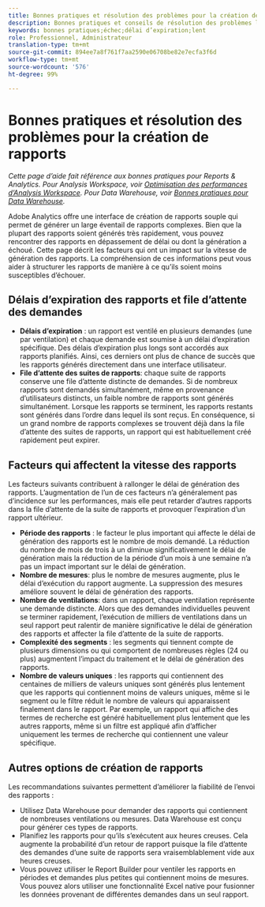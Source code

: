 ```yaml
---
title: Bonnes pratiques et résolution des problèmes pour la création de rapports
description: Bonnes pratiques et conseils de résolution des problèmes lors de la génération de rapports.
keywords: bonnes pratiques;échec;délai d’expiration;lent
role: Professionnel, Administrateur
translation-type: tm+mt
source-git-commit: 894ee7a8f761f7aa2590e06708be82e7ecfa3f6d
workflow-type: tm+mt
source-wordcount: '576'
ht-degree: 99%

---
```



# Bonnes pratiques et résolution des problèmes pour la création de rapports

*Cette page d’aide fait référence aux bonnes pratiques pour Reports &amp; Analytics. Pour Analysis Workspace, voir [Optimisation des performances d’Analysis Workspace](../analysis-workspace/workspace-faq/optimizing-performance.md). Pour Data Warehouse, voir [Bonnes pratiques pour Data Warehouse](/help/export/data-warehouse/data-warehouse-bp.md).*

Adobe Analytics offre une interface de création de rapports souple qui permet de générer un large éventail de rapports complexes. Bien que la plupart des rapports soient générés très rapidement, vous pouvez rencontrer des rapports en dépassement de délai ou dont la génération a échoué. Cette page décrit les facteurs qui ont un impact sur la vitesse de génération des rapports. La compréhension de ces informations peut vous aider à structurer les rapports de manière à ce qu’ils soient moins susceptibles d’échouer.

## Délais d’expiration des rapports et file d’attente des demandes

* **Délais d’expiration** : un rapport est ventilé en plusieurs demandes (une par ventilation) et chaque demande est soumise à un délai d’expiration spécifique. Des délais d’expiration plus longs sont accordés aux rapports planifiés. Ainsi, ces derniers ont plus de chance de succès que les rapports générés directement dans une interface utilisateur.
* **File d’attente des suites de rapports**: chaque suite de rapports conserve une file d’attente distincte de demandes. Si de nombreux rapports sont demandés simultanément, même en provenance d’utilisateurs distincts, un faible nombre de rapports sont générés simultanément. Lorsque les rapports se terminent, les rapports restants sont générés dans l’ordre dans lequel ils sont reçus. En conséquence, si un grand nombre de rapports complexes se trouvent déjà dans la file d’attente des suites de rapports, un rapport qui est habituellement créé rapidement peut expirer.

## Facteurs qui affectent la vitesse des rapports

Les facteurs suivants contribuent à rallonger le délai de génération des rapports. L’augmentation de l’un de ces facteurs n’a généralement pas d’incidence sur les performances, mais elle peut retarder d’autres rapports dans la file d’attente de la suite de rapports et provoquer l’expiration d’un rapport ultérieur.

* **Période des rapports** : le facteur le plus important qui affecte le délai de génération des rapports est le nombre de mois demandé. La réduction du nombre de mois de trois à un diminue significativement le délai de génération mais la réduction de la période d’un mois à une semaine n’a pas un impact important sur le délai de génération.
* **Nombre de mesures**: plus le nombre de mesures augmente, plus le délai d’exécution du rapport augmente. La suppression des mesures améliore souvent le délai de génération des rapports.
* **Nombre de ventilations**: dans un rapport, chaque ventilation représente une demande distincte. Alors que des demandes individuelles peuvent se terminer rapidement, l’exécution de milliers de ventilations dans un seul rapport peut ralentir de manière significative le délai de génération des rapports et affecter la file d’attente de la suite de rapports.
* **Complexité des segments** : les segments qui tiennent compte de plusieurs dimensions ou qui comportent de nombreuses règles (24 ou plus) augmentent l’impact du traitement et le délai de génération des rapports.
* **Nombre de valeurs uniques** : les rapports qui contiennent des centaines de milliers de valeurs uniques sont générés plus lentement que les rapports qui contiennent moins de valeurs uniques, même si le segment ou le filtre réduit le nombre de valeurs qui apparaissent finalement dans le rapport. Par exemple, un rapport qui affiche des termes de recherche est généré habituellement plus lentement que les autres rapports, même si un filtre est appliqué afin d’afficher uniquement les termes de recherche qui contiennent une valeur spécifique.

## Autres options de création de rapports

Les recommandations suivantes permettent d’améliorer la fiabilité de l’envoi des rapports :

* Utilisez Data Warehouse pour demander des rapports qui contiennent de nombreuses ventilations ou mesures. Data Warehouse est conçu pour générer ces types de rapports.
* Planifiez les rapports pour qu’ils s’exécutent aux heures creuses. Cela augmente la probabilité d’un retour de rapport puisque la file d’attente des demandes d’une suite de rapports sera vraisemblablement vide aux heures creuses.
* Vous pouvez utiliser le Report Builder pour ventiler les rapports en périodes et demandes plus petites qui contiennent moins de mesures. Vous pouvez alors utiliser une fonctionnalité Excel native pour fusionner les données provenant de différentes demandes dans un seul rapport.
